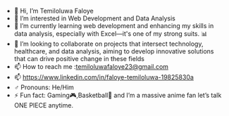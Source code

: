- 👋 Hi, I’m Temiloluwa Faloye
- 👀 I’m interested in Web Development and Data Analysis 
- 📖 I’m currently learning web development and enhancing my skills in data analysis, especially with Excel—it's one of my strong suits. 📊
- 💞️ I’m looking to collaborate on projects that intersect technology, healthcare, and data analysis, aiming to develop innovative solutions that can drive positive change in these fields
- 📫 How to reach me :temiloluwafaloye23@gmail.com
- 📫 https://www.linkedin.com/in/faloye-temiloluwa-19825830a
- ♂️ Pronouns: He/Him
- ⚡ Fun fact: Gaming🎮,Basketball🏀 and I’m a massive anime fan let’s talk ONE PIECE anytime.

<!---
Tomlander23/Tomlander23 is a ✨ special ✨ repository because its `README.md` (this file) appears on your GitHub profile.
You can click the Preview link to take a look at your changes.
--->
